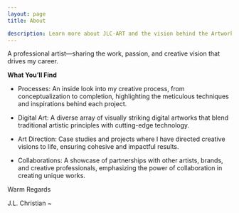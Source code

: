 ```yaml
---
layout: page
title: About

description: Learn more about JLC-ART and the vision behind the Artworks Codex.
---
```


A professional artist—sharing the work, passion, and creative vision that drives my career.

**What You’ll Find**

- Processes: An inside look into my creative process, from conceptualization to completion, highlighting the meticulous techniques and inspirations behind each project.

- Digital Art: A diverse array of visually striking digital artworks that blend traditional artistic principles with cutting-edge technology.

- Art Direction: Case studies and projects where I have directed creative visions to life, ensuring cohesive and impactful results.

- Collaborations: A showcase of partnerships with other artists, brands, and creative professionals, emphasizing the power of collaboration in creating unique works.

Warm Regards 

J.L. Christian ~